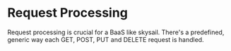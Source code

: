 # Request Processing

Request processing is crucial for a BaaS like skysail. There's a predefined, generic way each GET, POST, PUT and DELETE request is handled. 



